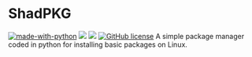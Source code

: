 # ShadPKG
[![made-with-python](https://img.shields.io/badge/Made%20with-Python-1f425f.svg)](https://www.python.org/) ![](https://img.shields.io/github/release/shadownightx/shadpkg.svg) ![](https://img.shields.io/github/issues/shadownightx/shadpkg.svg) [![GitHub license](https://img.shields.io/github/license/shadownightx/shadpkg.svg)](https://github.com/shadownightx/shadpkg/blob/main/LICENSE)
A simple package manager coded in python for installing basic packages on Linux.
